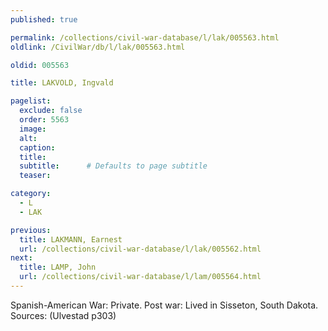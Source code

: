 ```yaml
---
published: true

permalink: /collections/civil-war-database/l/lak/005563.html
oldlink: /CivilWar/db/l/lak/005563.html

oldid: 005563

title: LAKVOLD, Ingvald

pagelist:
  exclude: false
  order: 5563
  image: 
  alt:
  caption:
  title:
  subtitle:      # Defaults to page subtitle
  teaser:

category: 
  - L 
  - LAK

previous:
  title: LAKMANN, Earnest
  url: /collections/civil-war-database/l/lak/005562.html  
next:
  title: LAMP, John
  url: /collections/civil-war-database/l/lam/005564.html   
---
```

Spanish-American War: Private. Post war: Lived in Sisseton, South Dakota. Sources: (Ulvestad p303)